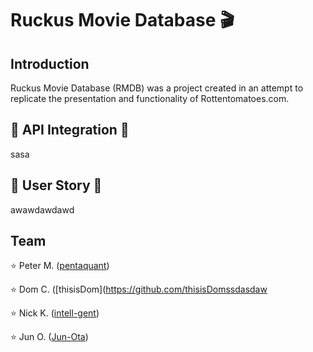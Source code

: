# Ruckus Movie Database 🎬
## Introduction
Ruckus Movie Database (RMDB) was a project created in an attempt to replicate the presentation and functionality of Rottentomatoes.com.

## 🍿 API Integration 🍿
sasa
## 🍿 User Story 🍿

awawdawdawd


## Team
⭐️ Peter M. ([pentaquant](https://github.com/pentaquant))

⭐️ Dom C. ([thisisDom](https://github.com/thisisDomssdasdaw

⭐️ Nick K. ([intell-gent](https://github.com/intell-gent))

⭐️ Jun O. ([Jun-Ota](https://github.com/Jun-Ota))
